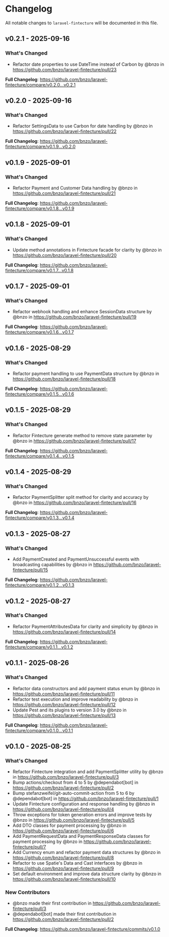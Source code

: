 # Changelog

All notable changes to `laravel-fintecture` will be documented in this file.

## v0.2.1 - 2025-09-16

### What's Changed

* Refactor date properties to use DateTime instead of Carbon by @bnzo in https://github.com/bnzo/laravel-fintecture/pull/23

**Full Changelog**: https://github.com/bnzo/laravel-fintecture/compare/v0.2.0...v0.2.1

## v0.2.0 - 2025-09-16

### What's Changed

* Refactor SettingsData to use Carbon for date handling by @bnzo in https://github.com/bnzo/laravel-fintecture/pull/22

**Full Changelog**: https://github.com/bnzo/laravel-fintecture/compare/v0.1.9...v0.2.0

## v0.1.9 - 2025-09-01

### What's Changed

* Refactor Payment and Customer Data handling by @bnzo in https://github.com/bnzo/laravel-fintecture/pull/21

**Full Changelog**: https://github.com/bnzo/laravel-fintecture/compare/v0.1.8...v0.1.9

## v0.1.8 - 2025-09-01

### What's Changed

* Update method annotations in Fintecture facade for clarity by @bnzo in https://github.com/bnzo/laravel-fintecture/pull/20

**Full Changelog**: https://github.com/bnzo/laravel-fintecture/compare/v0.1.7...v0.1.8

## v0.1.7 - 2025-09-01

### What's Changed

* Refactor webhook handling and enhance SessionData structure by @bnzo in https://github.com/bnzo/laravel-fintecture/pull/19

**Full Changelog**: https://github.com/bnzo/laravel-fintecture/compare/v0.1.6...v0.1.7

## v0.1.6 - 2025-08-29

### What's Changed

* Refactor payment handling to use PaymentData structure by @bnzo in https://github.com/bnzo/laravel-fintecture/pull/18

**Full Changelog**: https://github.com/bnzo/laravel-fintecture/compare/v0.1.5...v0.1.6

## v0.1.5 - 2025-08-29

### What's Changed

* Refactor Fintecture generate method to remove state parameter by @bnzo in https://github.com/bnzo/laravel-fintecture/pull/17

**Full Changelog**: https://github.com/bnzo/laravel-fintecture/compare/v0.1.4...v0.1.5

## v0.1.4 - 2025-08-29

### What's Changed

* Refactor PaymentSplitter split method for clarity and accuracy by @bnzo in https://github.com/bnzo/laravel-fintecture/pull/16

**Full Changelog**: https://github.com/bnzo/laravel-fintecture/compare/v0.1.3...v0.1.4

## v0.1.3 - 2025-08-27

### What's Changed

* Add PaymentCreated and PaymentUnsuccessful events with broadcasting capabilities by @bnzo in https://github.com/bnzo/laravel-fintecture/pull/15

**Full Changelog**: https://github.com/bnzo/laravel-fintecture/compare/v0.1.2...v0.1.3

## v0.1.2 - 2025-08-27

### What's Changed

* Refactor PaymentAttributesData for clarity and simplicity by @bnzo in https://github.com/bnzo/laravel-fintecture/pull/14

**Full Changelog**: https://github.com/bnzo/laravel-fintecture/compare/v0.1.1...v0.1.2

## v0.1.1 - 2025-08-26

### What's Changed

* Refactor data constructors and add payment status enum by @bnzo in https://github.com/bnzo/laravel-fintecture/pull/11
* Refactor test execution and improve readability by @bnzo in https://github.com/bnzo/laravel-fintecture/pull/12
* Update Pest and its plugins to version 3.0 by @bnzo in https://github.com/bnzo/laravel-fintecture/pull/13

**Full Changelog**: https://github.com/bnzo/laravel-fintecture/compare/v0.1.0...v0.1.1

## v0.1.0 - 2025-08-25

### What's Changed

* Refactor Fintecture integration and add PaymentSplitter utility by @bnzo in https://github.com/bnzo/laravel-fintecture/pull/3
* Bump actions/checkout from 4 to 5 by @dependabot[bot] in https://github.com/bnzo/laravel-fintecture/pull/2
* Bump stefanzweifel/git-auto-commit-action from 5 to 6 by @dependabot[bot] in https://github.com/bnzo/laravel-fintecture/pull/1
* Update Fintecture configuration and response handling by @bnzo in https://github.com/bnzo/laravel-fintecture/pull/4
* Throw exceptions for token generation errors and improve tests by @bnzo in https://github.com/bnzo/laravel-fintecture/pull/5
* Add DTO classes for payment processing by @bnzo in https://github.com/bnzo/laravel-fintecture/pull/6
* Add PaymentRequestData and PaymentResponseData classes for payment processing by @bnzo in https://github.com/bnzo/laravel-fintecture/pull/7
* Add Currency enum and refactor payment data structures by @bnzo in https://github.com/bnzo/laravel-fintecture/pull/8
* Refactor to use Spatie's Data and Cast interfaces by @bnzo in https://github.com/bnzo/laravel-fintecture/pull/9
* Set default environment and improve data structure clarity by @bnzo in https://github.com/bnzo/laravel-fintecture/pull/10

### New Contributors

* @bnzo made their first contribution in https://github.com/bnzo/laravel-fintecture/pull/3
* @dependabot[bot] made their first contribution in https://github.com/bnzo/laravel-fintecture/pull/2

**Full Changelog**: https://github.com/bnzo/laravel-fintecture/commits/v0.1.0
